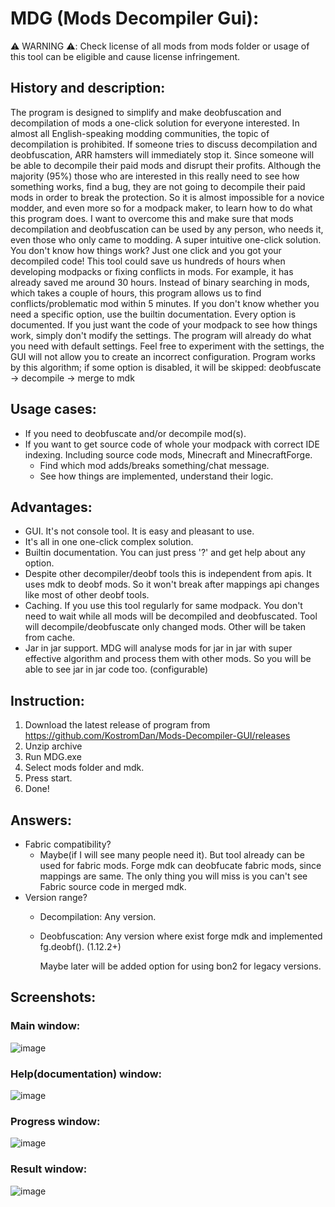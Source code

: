 # MDG (Mods Decompiler Gui):

⚠️ WARNING ⚠️: Check license of all mods from mods folder or usage of this tool can be eligible and cause license
infringement.

## History and description:

The program is designed to simplify and make deobfuscation and decompilation of mods a one-click solution for everyone
interested.
In almost all English-speaking modding communities, the topic of decompilation is prohibited. If someone tries to
discuss decompilation and deobfuscation, ARR hamsters will immediately stop it. Since someone will be able to decompile
their paid mods and disrupt their profits. Although the majority (95%) those who are interested in this really need to
see how something works, find a bug, they are not going to decompile their paid mods in order to break the protection.
So it is almost impossible for a novice modder, and even more so for a modpack maker, to learn how to do what this
program does. I want to overcome this and make sure that mods decompilation and deobfuscation can be used by any person,
who needs it, even those who only came to modding. A super intuitive one-click solution. You don't know how things work?
Just one click and you got your decompiled code!
This tool could save us hundreds of hours when developing modpacks or fixing conflicts in mods. For example, it has
already saved me around 30 hours. Instead of binary searching in mods, which takes a couple of hours, this program
allows us to find conflicts/problematic mod within 5 minutes.
If you don't know whether you need a specific option, use the builtin documentation. Every option is documented.
If you just want the code of your modpack to see how things work, simply don't modify the settings. The program will
already do what you need with default settings.
Feel free to experiment with the settings, the GUI will not allow you to create an incorrect configuration.
Program works by this algorithm; if some option is disabled, it will be skipped:
deobfuscate -> decompile -> merge to mdk

## Usage cases:

* If you need to deobfuscate and/or decompile mod(s).
* If you want to get source code of whole your modpack with correct IDE indexing. Including source code mods, Minecraft
  and MinecraftForge.
    * Find which mod adds/breaks something/chat message.
    * See how things are implemented, understand their logic.

## Advantages:

* GUI. It's not console tool. It is easy and pleasant to use.
* It's all in one one-click complex solution.
* Builtin documentation. You can just press '?' and get help about any option.
* Despite other decompiler/deobf tools this is independent from apis. It uses mdk to deobf mods. So it won't break after
  mappings api changes like most of other deobf tools.
* Caching. If you use this tool regularly for same modpack. You don't need to wait while all mods will be decompiled and deobfuscated. Tool will decompile/deobfuscate only changed mods. Other will be taken from cache.
* Jar in jar support. MDG will analyse mods for jar in jar with super effective algorithm and process them with other mods. So you will be able to see jar in jar code too. (configurable)

## Instruction:

1. Download the latest release of program from https://github.com/KostromDan/Mods-Decompiler-GUI/releases
2. Unzip archive
3. Run MDG.exe
4. Select mods folder and mdk.
5. Press start.
6. Done!

## Answers:

* Fabric compatibility?
    * Maybe(if I will see many people need it). But tool already can be used for fabric mods. Forge mdk can deobfucate fabric mods, since mappings are same. The only thing you will miss is you can't see Fabric source code in merged mdk.
* Version range?
    * Decompilation: Any version.
    * Deobfuscation: Any version where exist forge mdk and implemented fg.deobf(). (1.12.2+)

      Maybe later will be added option for using bon2 for legacy versions.

## Screenshots:

### Main window:

![image](https://github.com/KostromDan/Mods-Decompiler-GUI/assets/90044015/1e0d98e0-d730-4e21-95b4-cc46f3a861ee)

### Help(documentation) window:

![image](https://github.com/KostromDan/Mods-Decompiler-GUI/assets/90044015/ad540ae3-d935-4c20-9704-ad836f7f7bd8)

### Progress window:

![image](https://github.com/KostromDan/Mods-Decompiler-GUI/assets/90044015/7a7dcedb-2499-4896-a4d9-f5dbfbeec3b6)

### Result window:

![image](https://github.com/KostromDan/Mods-Decompiler-GUI/assets/90044015/fb55bcf7-8380-48b8-9e6c-682c79114a0f)


